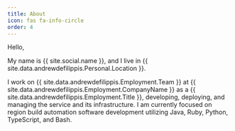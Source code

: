 ```yaml
---
title: About
icon: fas fa-info-circle
order: 4
---
```


Hello,

My name is {{ site.social.name }}, and I live in {{ site.data.andrewdefilippis.Personal.Location }}.

I work on {{ site.data.andrewdefilippis.Employment.Team }} at {{ site.data.andrewdefilippis.Employment.CompanyName }} as a {{ site.data.andrewdefilippis.Employment.Title }}, developing, deploying, and managing the service and its infrastructure.  I am currently focused on region build automation software development utilizing Java, Ruby, Python, TypeScript, and Bash.